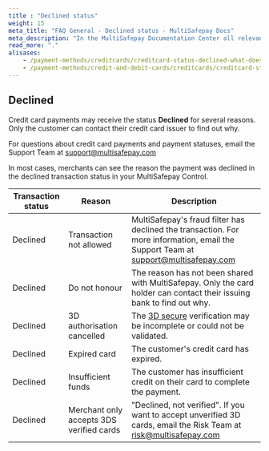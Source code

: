 ```yaml
---
title : "Declined status"
weight: 15
meta_title: "FAQ General - Declined status - MultiSafepay Docs"
meta_description: "In the MultiSafepay Documentation Center all relevant information regarding our Plugins and API. As well as Support pages for Payment Method, Tools and General Questions. You can also find the contact details of our Support Team and Integration Team."
read_more: "."
alisases: 
    - /payment-methods/creditcards/creditcard-status-declined-what-does-this-mean-/
    - /payment-methods/credit-and-debit-cards/creditcards/creditcard-status-declined-what-does-this-mean-/
---
```


## Declined
Credit card payments may receive the status **Declined** for several reasons. Only the customer can contact their credit card issuer to find out why.

For questions about credit card payments and payment statuses, email the Support Team at <support@multisafepay.com>

In most cases, merchants can see the reason the payment was declined in the declined transaction status in your MultiSafepay Control. 

| Transaction status | Reason | Description |
------- |----------|---------|
Declined | Transaction not allowed | MultiSafepay's fraud filter has declined the transaction. For more information, email the Support Team at <support@multisafepay.com>
Declined | Do not honour | The reason has not been shared with MultiSafepay. Only the card holder can contact their issuing bank to find out why.
Declined | 3D authorisation cancelled | The [3D secure](/faq/general/glossary/#3d-secure) verification may be incomplete or could not be validated.
Declined | Expired card | The customer's credit card has expired.
Declined | Insufficient funds | The customer has insufficient credit on their card to complete the payment.
Declined | Merchant only accepts 3DS verified cards | "Declined, not verified". If you want to accept unverified 3D cards, email the Risk Team at <risk@multisafepay.com>
